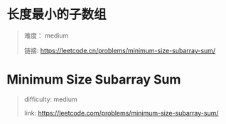 # 长度最小的子数组

> 难度： medium
>
> 链接: https://leetcode.cn/problems/minimum-size-subarray-sum/

# Minimum Size Subarray Sum

> difficulty: medium
>
> link: https://leetcode.com/problems/minimum-size-subarray-sum/


